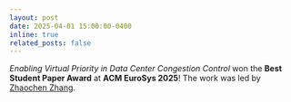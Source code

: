 ```yaml
---
layout: post
date: 2025-04-01 15:00:00-0400
inline: true
related_posts: false
---
```


<i>Enabling Virtual Priority in Data Center Congestion Control</i> won the <b>Best Student Paper Award</b> at <b>ACM EuroSys 2025</b>! The work was led by [Zhaochen Zhang]().
